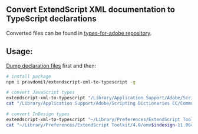 ## Convert ExtendScript XML documentation to TypeScript declarations
Converted files can be found in [types-for-adobe repository](https://github.com/pravdomil/types-for-adobe).

## Usage:
[Dump declaration files](https://github.com/pravdomil/extendscript-xml-to-typescript/issues/1) first and then:

```bash
# install package
npm i pravdomil/extendscript-xml-to-typescript -g

# convert JavaScript types
extendscript-xml-to-typescript "/Library/Application Support/Adobe/Scripting Dictionaries CC/CommonFiles/javascript.xml"
cat "/Library/Application Support/Adobe/Scripting Dictionaries CC/CommonFiles/javascript.d.ts"

# convert InDesign types
extendscript-xml-to-typescript "~/Library/Preferences/ExtendScript Toolkit/4.0/omv$indesign-11.064$11.3.xml"
cat "~/Library/Preferences/ExtendScript Toolkit/4.0/omv$indesign-11.064$11.3.d.ts"

```
